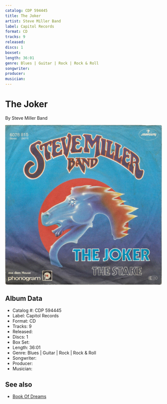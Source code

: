 ```yaml
---
catalog: CDP 594445
title: The Joker
artist: Steve Miller Band
label: Capitol Records
format: CD
tracks: 9
released: 
discs: 1
boxset: 
length: 36:01
genre: Blues | Guitar | Rock | Rock & Roll
songwriter: 
producer: 
musician: 
---
```


# The Joker

By Steve Miller Band

![](../../assets/albumcovers/Steve_Miller_Band-The_Joker.png)

## Album Data

- Catalog #: CDP 594445
- Label: Capitol Records
- Format: CD
- Tracks: 9
- Released: 
- Discs: 1
- Box Set: 
- Length: 36:01
- Genre: Blues | Guitar | Rock | Rock & Roll
- Songwriter: 
- Producer: 
- Musician: 


## See also

- [Book Of Dreams](Book_Of_Dreams.md)
